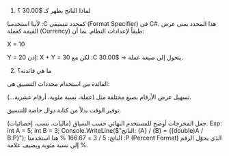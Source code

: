 1) لماذا الناتج يظهر كـ $30.00 ؟

لأننا استخدمنا :C كمحدد تنسيقي (Format Specifier) في C#. هذا المحدد يعني عرض القيمة كعملة (Currency) طبقاً لإعدادات النظام.
بما أن:

X = 10

Y = 20
إذن:
X + Y = 30
لكن مع :C يتحول إلى صيغة عملة → $30.00.

2) ما هي فائدته؟

الفائدة من استخدام محددات التنسيق هي:

تسهيل عرض الأرقام بصيغ مختلفة مثل (عملة، نسبة مئوية، أرقام عشرية…).

توفير الوقت بدلاً من كتابة دوال خاصة للتنسيق.

جعل المخرجات أوضح للمستخدم النهائي حسب السياق (ماليات، نسب، إحصائيات).
Exp:
int A = 5;
int B = 3;
Console.WriteLine($"الناتج: {A} / {B} = {(double)A / B:P}");
الناتج: 5 / 3 = 166.67 %
هنا استخدمنا :P (Percent Format) الذي يحوّل الرقم إلى نسبة مئوية ويضيف علامة %.
